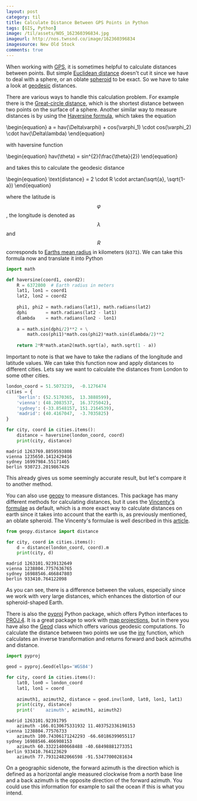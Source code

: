 ```yaml
---
layout: post
category: til
title: Calculate Distance Between GPS Points in Python
tags: [GIS, Python]
image: /til/assets/NOS_162360396834.jpg
imageurl: http://nos.twnsnd.co/image/162360396834
imagesource: New Old Stock
comments: true
---
```


When working with [GPS](https://en.wikipedia.org/wiki/Global_Positioning_System), it is sometimes helpful to calculate distances between points. But simple [Euclidean distance](https://en.wikipedia.org/wiki/Euclidean_distance) doesn't cut it since we have to deal with a sphere, or an oblate [spheroid](https://en.wikipedia.org/wiki/Spheroid) to be exact. So we have to take a look at [geodesic](https://en.wikipedia.org/wiki/Geodesic) distances. 

There are various ways to handle this calculation problem. For example there is the [Great-circle distance](https://en.wikipedia.org/wiki/Great-circle_distance), which is the shortest distance between two points on the surface of a sphere. Another similar way to measure distances is by using the [Haversine formula](https://en.wikipedia.org/wiki/Haversine_formula), which takes the equation

\begin{equation}
    a = hav(\Delta\varphi) + cos(\varphi_1) \cdot cos(\varphi_2) \cdot hav(\Delta\lambda)
\end{equation}

with haversine function

\begin{equation}
    hav(\theta) = sin^{2}(\frac{\theta}{2})
\end{equation}

and takes this to calculate the geodesic distance

\begin{equation}
    \text{distance} = 2 \cdot R \cdot arctan(\sqrt{a}, \sqrt{1-a})
\end{equation}

where the latitude is $$ \varphi $$, the longitude is denoted as $$ \lambda $$ and $$ R $$ corresponds to [Earths mean radius](https://www.wikidata.org/wiki/Q1155470) in kilometers (`6371`). We can take this formula now and translate it into Python


```python
import math

def haversine(coord1, coord2):
    R = 6372800  # Earth radius in meters
    lat1, lon1 = coord1
    lat2, lon2 = coord2
    
    phi1, phi2 = math.radians(lat1), math.radians(lat2) 
    dphi       = math.radians(lat2 - lat1)
    dlambda    = math.radians(lon2 - lon1)
    
    a = math.sin(dphi/2)**2 + \
        math.cos(phi1)*math.cos(phi2)*math.sin(dlambda/2)**2
    
    return 2*R*math.atan2(math.sqrt(a), math.sqrt(1 - a))
```

Important to note is that we have to take the radians of the longitude and latitude values. We can take this function now and apply distances to different cities. Lets say we want to calculate the distances from London to some other cities.


```python
london_coord = 51.5073219,  -0.1276474
cities = {
    'berlin': (52.5170365,  13.3888599),
    'vienna': (48.2083537,  16.3725042),
    'sydney': (-33.8548157, 151.2164539),
    'madrid': (40.4167047,  -3.7035825) 
}

for city, coord in cities.items():
    distance = haversine(london_coord, coord)
    print(city, distance)
```

    madrid 1263769.8859593808
    vienna 1235650.1412429416
    sydney 16997984.55171465
    berlin 930723.2019867426
    

This already gives us some seemingly accurate result, but let's compare it to another method.

You can also use [geopy](https://github.com/geopy/geopy) to measure distances. This package has many different methods for calculating distances, but it uses the [Vincenty's formulae](https://en.wikipedia.org/wiki/Vincenty's_formulae) as default, which is a more exact way to calculate distances on earth since it takes into account that the earth is, as previously mentioned, an oblate spheroid. The Vincenty's formulae is well described in this [article](https://nathanrooy.github.io/posts/2016-12-18/vincenty-formula-with-python/).


```python
from geopy.distance import distance

for city, coord in cities.items():
    d = distance(london_coord, coord).m
    print(city, d)
```

    madrid 1263101.9239132649
    vienna 1238804.7757636765
    sydney 16988546.466847803
    berlin 933410.764122098
    

As you can see, there is a difference between the values, especially since we work with very large distances, which enhances the distortion of our spheroid-shaped Earth.

There is also the [pyproj](https://jswhit.github.io/pyproj/) Python package, which offers Python interfaces to [PROJ.4](http://proj4.org/). It is a great package to work with [map projections](https://en.wikipedia.org/wiki/Map_projection), but in there you have also the [Geod](https://jswhit.github.io/pyproj/pyproj.Geod-class.html) class which offers various geodesic computations. To calculate the distance between two points we use the [inv](https://jswhit.github.io/pyproj/pyproj.Geod-class.html#inv) function, which calculates an inverse transformation and returns forward and back azimuths and distance. 


```python
import pyproj

geod = pyproj.Geod(ellps='WGS84')

for city, coord in cities.items():
    lat0, lon0 = london_coord
    lat1, lon1 = coord
    
    azimuth1, azimuth2, distance = geod.inv(lon0, lat0, lon1, lat1)
    print(city, distance)
    print('    azimuth', azimuth1, azimuth2)
```

    madrid 1263101.92391795
        azimuth -166.0130675331932 11.403752336198153
    vienna 1238804.77576733
        azimuth 100.74306171242293 -66.60186399055117
    sydney 16988546.466908153
        azimuth 60.33221400668488 -40.68498881273351
    berlin 933410.764123629
        azimuth 77.79312482066598 -91.53477000281634
    

On a geographic sidenote, the forward azimuth is the direction which is defined as a horizontal angle measured clockwise from a north base line and a back azimuth is the opposite direction of the forward azimuth. You could use this information for example to sail the ocean if this is what you intend.
